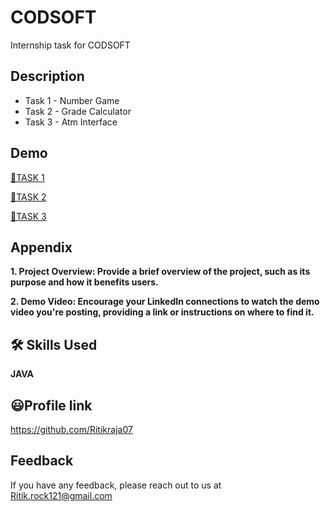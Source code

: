 
# CODSOFT

Internship task for CODSOFT


## Description 

- Task 1 - Number Game
- Task 2 - Grade Calculator
- Task 3 - Atm Interface


## Demo

[🔗TASK 1 ](https://www.linkedin.com/posts/ritik-raja-0701r221_connections-codsoft-internship-activity-7112503860409044992-MQu4?utm_source=share&utm_medium=member_desktop)

[🔗TASK 2 ](https://www.linkedin.com/posts/ritik-raja-0701r221_connections-codsoft-internship-activity-7117374616699908096-mXB9?utm_source=share&utm_medium=member_desktop)

[🔗TASK 3 ](https://www.linkedin.com/posts/ritik-raja-0701r221_connections-codsoft-internship-activity-7117402505726033921-pRXB?utm_source=share&utm_medium=member_desktop)
## Appendix

**1. Project Overview: Provide a brief overview of the project, such as its purpose and how it benefits users.**

**2. Demo Video: Encourage your LinkedIn connections to watch the demo video you're posting, providing a link or instructions on where to find it.**


## 🛠 Skills Used
**JAVA**



## 😃Profile link 
https://github.com/Ritikraja07

## Feedback

If you have any feedback, please reach out to us at Ritik.rock121@gmail.com 

